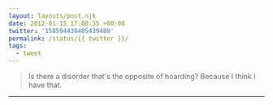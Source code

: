 ```yaml
---
layout: layouts/post.njk
date: 2012-01-15 17:00:35 +00:00
twitter: '158594438405439489'
permalink: /status/{{ twitter }}/
tags: 
  - tweet
---
```


> Is there a disorder that's the opposite of hoarding? Because I think I have that.

---

